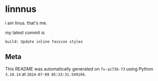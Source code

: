 # linnnus

i am linus. that's me.

my latest commit is

```
build: Update inline favicon styles
```

## Meta

This README was automatically generated on `fv-az736-73` using Python
`3.10.14` at `2024-07-09 05:33:31.549194`.
